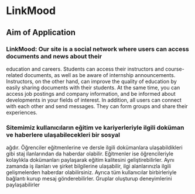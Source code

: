 # LinkMood

## Aim of Application

### LinkMood: Our site is a social network where users can access documents and news about their 
education and careers. Students can access their instructors and course-related documents, as well as 
be aware of internship announcements. Instructors, on the other hand, can improve the quality of 
education by easily sharing documents with their students. At the same time, you can access job 
postings and company information, and be informed about developments in your fields of interest. In 
addition, all users can connect with each other and send messages. They can form groups and share 
their experiences.

### Sitemimiz kullanıcıların eğitim ve kariyerleriyle ilgili doküman ve haberlere ulaşabilecekleri bir sosyal 
ağdır. Öğrenciler eğitmenlerine ve dersle ilgili dokümanlara ulaşabildikleri gibi staj ilanlarından da 
haberdar olabilir. Eğitmenler ise öğrencileriyle kolaylıkla dokümanları paylaşarak eğitim kalitesini 
geliştirebilirler. Aynı zamanda iş ilanları ve şirket bilgilerine ulaşabilir, ilgi alanlarınızla ilgili 
gelişmelerden haberdar olabilirsiniz. Ayrıca tüm kullanıcılar birbirleriyle bağlantı kurup mesaj 
gönderebilirler. Gruplar oluşturup deneyimlerini paylaşabilirler
